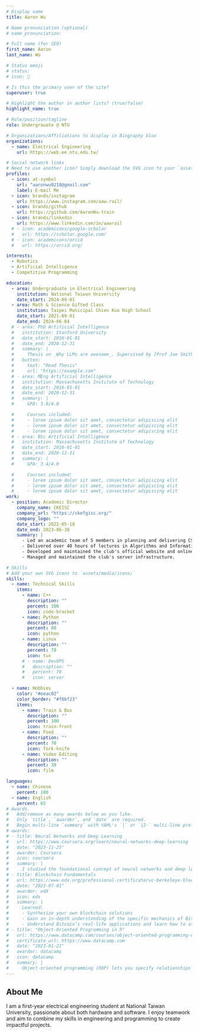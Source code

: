 ```yaml
---
# Display name
title: Aaron Wu

# Name pronunciation (optional)
# name_pronunciation:

# Full name (for SEO)
first_name: Aaron
last_name: Wu

# Status emoji
# status:
# icon: 🚝

# Is this the primary user of the site?
superuser: true

# Highlight the author in author lists? (true/false)
highlight_name: true

# Role/position/tagline
role: Undergrauate @ NTU

# Organizations/Affiliations to display in Biography blox
organizations:
  - name: Electrical Engineering
    url: https://web.ee.ntu.edu.tw/

# Social network links
# Need to use another icon? Simply download the SVG icon to your `assets/media/icons/` folder.
profiles:
  - icon: at-symbol
    url: "aaronwu0218@gmail.com"
    label: E-mail Me
  - icon: brands/instagram
    url: https://www.instagram.com/aaw.rail/
  - icon: brands/github
    url: https://github.com/AaronWu-train
  - icon: brands/linkedin
    url: https://www.linkedin.com/in/aawrail
  # - icon: academicons/google-scholar
  #   url: https://scholar.google.com/
  # - icon: academicons/orcid
  #   url: https://orcid.org/

interests:
  - Robotics
  - Artificial Intelligence
  - Competitive Programming

education:
  - area: Undergraduate in Electrical Engineering
    institution: National Taiwan University
    date_start: 2024-09-01
  - area: Math & Science Gifted Class
    institution: Taipei Municipal Chien Kuo High School
    date_start: 2021-09-01
    date_end: 2024-06-04
  # - area: PhD Artificial Intelligence
  #   institution: Stanford University
  #   date_start: 2016-01-01
  #   date_end: 2020-12-31
  #   summary: |
  #     Thesis on _Why LLMs are awesome_. Supervised by [Prof Joe Smith](https://example.com). Presented papers at 5 IEEE conferences with the contributions being published in 2 Springer journals.
  #   button:
  #     text: "Read Thesis"
  #     url: "https://example.com"
  # - area: MEng Artificial Intelligence
  #   institution: Massachusetts Institute of Technology
  #   date_start: 2016-01-01
  #   date_end: 2020-12-31
  #   summary: |
  #     GPA: 3.8/4.0

  #     Courses included:
  #     - lorem ipsum dolor sit amet, consectetur adipiscing elit
  #     - lorem ipsum dolor sit amet, consectetur adipiscing elit
  #     - lorem ipsum dolor sit amet, consectetur adipiscing elit
  # - area: BSc Artificial Intelligence
  #   institution: Massachusetts Institute of Technology
  #   date_start: 2016-01-01
  #   date_end: 2020-12-31
  #   summary: |
  #     GPA: 3.4/4.0

  #     Courses included:
  #     - lorem ipsum dolor sit amet, consectetur adipiscing elit
  #     - lorem ipsum dolor sit amet, consectetur adipiscing elit
  #     - lorem ipsum dolor sit amet, consectetur adipiscing elit
work:
  - position: Academic Director
    company_name: CKEISC
    company_url: "https://ckefgisc.org/"
    company_logo: ""
    date_start: 2022-05-18
    date_end: 2023-06-30
    summary: |
      - Led an academic team of 5 members in planning and delivering CS-related courses.
      - Delivered over 40 hours of lectures in Algorithms and Information Technology.
      - Developed and maintained the club's official website and online judging system.
      - Managed and maintained the club's server infrastructure.

# Skills
# Add your own SVG icons to `assets/media/icons/`
skills:
  - name: Technical Skills
    items:
      - name: C++
        description: ""
        percent: 100
        icon: code-bracket
      - name: Python
        description: ""
        percent: 80
        icon: python
      - name: Linux
        description: ""
        percent: 70
        icon: tux
      # - name: DevOPS
      #   description: ""
      #   percent: 70
      #   icon: server

  - name: Hobbies
    color: "#eeac02"
    color_border: "#f0bf23"
    items:
      - name: Train & Bus
        description: ""
        percent: 100
        icon: train-front
      - name: Food
        description: ""
        percent: 70
        icon: fork-knife
      - name: Video Editing
        description: ""
        percent: 30
        icon: film

languages:
  - name: Chinese
    percent: 100
  - name: English
    percent: 65
# Awards.
#   Add/remove as many awards below as you like.
#   Only `title`, `awarder`, and `date` are required.
#   Begin multi-line `summary` with YAML's `|` or `|2-` multi-line prefix and indent 2 spaces below.
# awards:
# - title: Neural Networks and Deep Learning
#   url: https://www.coursera.org/learn/neural-networks-deep-learning
#   date: "2023-11-25"
#   awarder: Coursera
#   icon: coursera
#   summary: |
#     I studied the foundational concept of neural networks and deep learning. By the end, I was familiar with the significant technological trends driving the rise of deep learning; build, train, and apply fully connected deep neural networks; implement efficient (vectorized) neural networks; identify key parameters in a neural network’s architecture; and apply deep learning to your own applications.
# - title: Blockchain Fundamentals
#   url: https://www.edx.org/professional-certificate/uc-berkeleyx-blockchain-fundamentals
#   date: "2023-07-01"
#   awarder: edX
#   icon: edx
#   summary: |
#     Learned:
#     - Synthesize your own blockchain solutions
#     - Gain an in-depth understanding of the specific mechanics of Bitcoin
#     - Understand Bitcoin’s real-life applications and learn how to attack and destroy Bitcoin, Ethereum, smart contracts and Dapps, and alternatives to Bitcoin’s Proof-of-Work consensus algorithm
# - title: "Object-Oriented Programming in R"
#   url: https://www.datacamp.com/courses/object-oriented-programming-with-s3-and-r6-in-r
#   certificate_url: https://www.datacamp.com
#   date: "2023-01-21"
#   awarder: datacamp
#   icon: datacamp
#   summary: |
#     Object-oriented programming (OOP) lets you specify relationships between functions and the objects that they can act on, helping you manage complexity in your code. This is an intermediate level course, providing an introduction to OOP, using the S3 and R6 systems. S3 is a great day-to-day R programming tool that simplifies some of the functions that you write. R6 is especially useful for industry-specific analyses, working with web APIs, and building GUIs.
---
```


## About Me

I am a first-year electrical engineering student at National Taiwan University, passionate about both hardware and software. I enjoy teamwork and aim to combine my skills in engineering and programming to create impactful projects.
